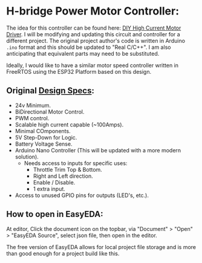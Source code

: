 # H-bridge Power Motor Controller:

The idea for this controller can be found here: [DIY High Current Motor Driver](https://www.instructables.com/DIY-High-Current-Motor-Driver-h-bridge/). 
I will be modifying and updating this circuit and controller for a different project. The original project author's code is written in Arduino `.ino` format and this should be updated to "Real C/C++".
I am also anticipating that equivalent parts may need to be substituted.

Ideally, I would like to have a similar motor speed controller written in FreeRTOS using the ESP32 Platform based on this design.

## Original [Design Specs](https://www.instructables.com/DIY-High-Current-Motor-Driver-h-bridge/):

- 24v Minimum.
- BiDirectional Motor Control.
- PWM control.
- Scalable high current capable (~100Amps).
- Minimal COmponents.
- 5V Step-Down for Logic.
- Battery Voltage Sense.
- Arduino Nano Controller (This will be updated with a more modern solution).
    - Needs access to inputs for specific uses: 
        - Throttle Trim Top & Bottom.
        - Right and Left direction.
        - Enable / Disable.
        - 1 extra input.
- Access to unused GPIO pins for outputs (LED's, etc.).

## How to open in EasyEDA:

At editor, Click the document icon on the topbar, via "Document" > "Open" > "EasyEDA Source", select json file, then open in the editor.

The free version of EasyEDA allows for local project file storage and is more than good enough for a project build like this.